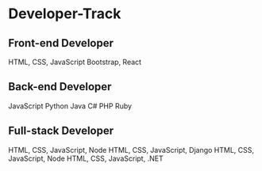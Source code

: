 # Developer-Track


## Front-end Developer

HTML, CSS, JavaScript
Bootstrap, React

## Back-end Developer

JavaScript
Python
Java
C#
PHP
Ruby


## Full-stack Developer

HTML, CSS, JavaScript, Node
HTML, CSS, JavaScript, Django
HTML, CSS, JavaScript, Node
HTML, CSS, JavaScript, .NET
